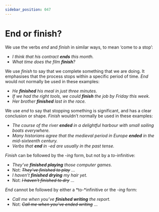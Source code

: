 ```yaml
---
sidebar_position: 047
---
```


# End or finish?

We use the verbs *end* and *finish* in similar ways, to mean ‘come to a stop’:

- *I think that his contract **ends** this month.*
- *What time does the film **finish**?*

We use *finish* to say that we complete something that we are doing. It emphasises that the process stops within a specific period of time. *End* would not normally be used in these examples:

- *He **finished** his meal in just three minutes.*
- *If we had the right tools, we could **finish** the job by Friday this week.*
- *Her brother **finished** last in the race.*

We use *end* to say that stopping something is significant, and has a clear conclusion or shape. *Finish* wouldn’t normally be used in these examples:

- *The course of the river **ended** in a delightful harbour with small sailing boats everywhere.*
- *Many historians agree that the medieval period in Europe **ended** in the mid-sixteenth century.*
- *Verbs that **end** in -ed are usually in the past tense.*

*Finish* can be followed by the -*ing* form, but not by a *to*\-infinitive:

- *They’ve **finished playing** those computer games.*
- Not: *~~They’ve finished to play~~* …
- *I haven’t **finished drying** my hair yet.*
- Not: *~~I haven’t finished to dry~~* …

*End* cannot be followed by either a *to-*infinitive or the -*ing* form:

- *Call me when you’ve **finished writing** the report.*
- Not: *~~Call me when you’ve ended writing~~* …
